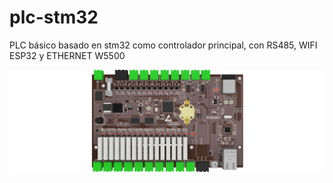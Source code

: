 # plc-stm32
PLC básico basado en stm32 como controlador principal, con RS485, WIFI ESP32 y ETHERNET W5500

![Image text](https://github.com/OMARCITO007/plc-stm32/blob/7cb05a6584eb08226b814db517eacd11811bd9b1/imagenes/PLC_YN_CPU%20v1.png)

